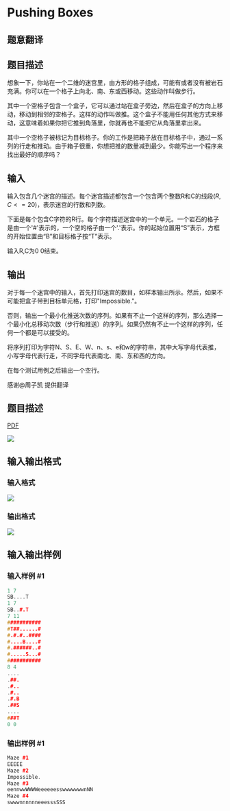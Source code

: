 # Pushing Boxes

## 题意翻译

## 题目描述

想象一下，你站在一个二维的迷宫里，由方形的格子组成，可能有或者没有被岩石充满。你可以在一个格子上向北、南、东或西移动。这些动作叫做步行。

其中一个空格子包含一个盒子，它可以通过站在盒子旁边，然后在盒子的方向上移动，移动到相邻的空格子。这样的动作叫做推。这个盒子不能用任何其他方式来移动，这意味着如果你把它推到角落里，你就再也不能把它从角落里拿出来。

其中一个空格子被标记为目标格子。你的工作是把箱子放在目标格子中，通过一系列的行走和推动。由于箱子很重，你想把推的数量减到最少。你能写出一个程序来找出最好的顺序吗？

## 输入

输入包含几个迷宫的描述。每个迷宫描述都包含一个包含两个整数R和C的线段($R,C<=20$)，表示迷宫的行数和列数。

下面是每个包含C字符的R行。每个字符描述迷宫中的一个单元。一个岩石的格子是由一个'#'表示的，一个空的格子由一个'.'表示。你的起始位置用“S”表示，方框的开始位置由“B”和目标格子按“T”表示。

输入R,C为0 0结束。

## 输出

对于每一个迷宫中的输入，首先打印迷宫的数目，如样本输出所示。然后，如果不可能把盒子带到目标单元格，打印"Impossible."。

否则，输出一个最小化推送次数的序列。如果有不止一个这样的序列，那么选择一个最小化总移动次数（步行和推送）的序列。如果仍然有不止一个这样的序列，任何一个都是可以接受的。

将序列打印为字符N、S、E、W、n、s、e和w的字符串，其中大写字母代表推，小写字母代表行走，不同字母代表南北、南、东和西的方向。

在每个测试用例之后输出一个空行。

感谢@周子凯 提供翻译

## 题目描述

[problemUrl]: https://uva.onlinejudge.org/index.php?option=com_onlinejudge&Itemid=8&category=7&page=show_problem&problem=530

[PDF](https://uva.onlinejudge.org/external/5/p589.pdf)

![](https://cdn.luogu.com.cn/upload/vjudge_pic/UVA589/d33446a08a4244cfb7aec9ce86c82cfa17d5eedd.png)

## 输入输出格式

### 输入格式

![](https://cdn.luogu.com.cn/upload/vjudge_pic/UVA589/b148b8f8a826fc7ff10df483d0b8151c59c60043.png)

### 输出格式

![](https://cdn.luogu.com.cn/upload/vjudge_pic/UVA589/1dadf6a5495004e555a45d227e6620a1d0a547a5.png)

## 输入输出样例

### 输入样例 #1

```cpp
1 7
SB....T
1 7
SB..#.T
7 11
###########
#T##......#
#.#.#..####
#....B....#
#.######..#
#.....S...#
###########
8 4
....
.##.
.#..
.#..
.#.B
.##S
....
###T
0 0
```


### 输出样例 #1

```cpp
Maze #1
EEEEE
Maze #2
Impossible.
Maze #3
eennwwWWWWeeeeeesswwwwwwwnNN
Maze #4
swwwnnnnnneeesssSSS
```


